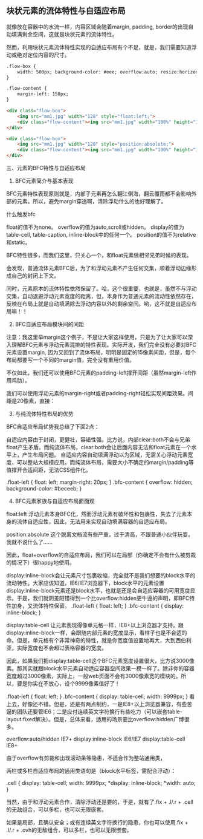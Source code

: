 ## 块状元素的流体特性与自适应布局

就像放在容器中的水流一样，内容区域会随着margin, padding, border的出现自动填满剩余空间，这就是块状元素的流体特性。

然而，利用块状元素流体特性实现的自适应布局有个不足，就是，我们需要知道浮动或绝对定位内容的尺寸。

```html
.flow-box {
    width: 500px; background-color: #eee; overflow:auto; resize:horizontal;
}

.flow-content {
    margin-left: 150px;
}

<div class="flow-box">
    <img src="mm1.jpg" width="128" style="float:left;">
    <div class="flow-content"><img src="mm1.jpg" width="100%" height="190"></div>
</div>

<div class="flow-box">
    <img src="mm1.jpg" width="128" style="position:absolute;">
    <div class="flow-content"><img src="mm1.jpg" width="100%" height="190"></div>
</div>
```

三、元素的BFC特性与自适应布局

1. BFC元素简介与基本表现

BFC元素特性表现原则就是，内部子元素再怎么翻江倒海，翻云覆雨都不会影响外部的元素。所以，避免margin穿透啊，清除浮动什么的也好理解了。

什么触发bfc

float的值不为none。
overflow的值为auto,scroll或hidden。
display的值为table-cell, table-caption, inline-block中的任何一个。
position的值不为relative和static。

BFC特性很多，而我们这里，只关心一个，和float元素做相邻兄弟时候的表现。

会发现，普通流体元素BFC后，为了和浮动元素不产生任何交集，顺着浮动边缘形成自己的封闭上下文。

同时，元素原本的流体特性依然保留了。哈，这个很重要，也就是，虽然不与浮动交集，自动退避浮动元素宽度的距离，但，本身作为普通元素的流动性依然存在，反映在布局上就是自动填满除去浮动内容以外的剩余空间。哟，这不就是自适应布局嘛！！


2. BFC自适应布局模块间的间距

注意：我这里举margin这个例子，不是让大家这样使用，只是为了让大家可以深入理解BFC元素与浮动元素混排的特性表现。实际开发，我们完全没有必要对BFC元素设置margin, 因为又回到了流体布局，明明是固定的15像素间距，但是，每个布局都要写一个不同的margin值，完全没有重用价值。

不仅如此，我们还可以使用BFC元素的padding-left撑开间距（虽然margin-left作用鸡肋）。

我们可以使用浮动元素的margin-right或者padding-right轻松实现间距效果。间距是20像素，直接：

3. 与纯流体特性布局的优势

BFC自适应布局优势我总结了下面2点：

自适应内容由于封闭，更健壮，容错性强。比方说，内部clear:both不会与兄弟float产生矛盾。而纯流体布局，clear:both会让后面内容无法和float元素在一个水平上，产生布局问题。
自适应内容自动填满浮动以为区域，无需关心浮动元素宽度，可以整站大规模应用。而纯流体布局，需要大小不确定的margin/padding等值撑开合适间距，无法CSS组件化。

.float-left {
    float: left; margin-right: 20px;
}
.bfc-content {
    overflow: hidden; background-color: #beceeb;
}

4. BFC元素家族与自适应布局面面观

float:left 浮动元素本身BFC化，然而浮动元素有破坏性和包裹性，失去了元素本身的流体自适应性，因此，无法用来实现自动填满容器的自适应布局。

position:absolute 这个脱离文档流有些严重，过于清高，不跟普通小伙伴玩耍，我就不说什么了……

因此，float+overflow的自适应布局，我们可以在局部（你确定不会有什么被剪裁的情况下）很happy地使用。

display:inline-block会让元素尺寸包裹收缩，完全就不是我们想要的block水平的流动特性。大家应该知道，IE6/IE7浏览器下，block水平的元素设置display:inline-block元素还是block水平，也就是还是会自适应容器的可用宽度显示。于是，我们就阴差阳错得到一个比overflow:hidden更牛逼的声明，即BFC特性加身，又流体特性保留。
.float-left {
    float: left;
}
.bfc-content {
    display: inline-block;
}

display:table-cell 让元素表现得像单元格一样，IE8+以上浏览器才支持。跟display:inline-block一样，会跟随内部元素的宽度显示，看样子也是不合适的命。但是，单元格有个非常神奇的特性，就是你宽度值设置地再大，大到西伯利亚，实际宽度也不会超过表格容器的宽度。

因此，如果我们把display:table-cell这个BFC元素宽度设置很大，比方说3000像素。那其实就跟block水平元素自动适应容器空间效果一模一样了。除非你的容器宽度超过3000像素，实际上，一般web页面不会有3000像素宽的模块的。所以，要是你实在不放心，设个9999像素值好了！

.float-left {
    float: left;
}
.bfc-content {
    display: table-cell; width: 9999px;
}
看上去，好像还不错。但是，还是有两点制约，一是IE8+以上浏览器兼容，有些苦逼的团队还要管IE6；二是应付连续英文字符换行有些吃力（可以嵌套table-layout:fixed解决）。但是，总体来看，适用的场景要比overflow:hidden广博很多。

overflow:auto/hidden IE7+
display:inline-block IE6/IE7
display:table-cell IE8+

由于overflow有剪裁和出现滚动条等隐患，不适合作为整站通用类，

两栏或多栏自适应布局的通用类语句是（block水平标签，需配合浮动）：

.cell {
    display: table-cell; width: 9999px;
    *display: inline-block; *width: auto;
}

当然，由于和浮动元素合作，清除浮动还是要的，于是，就有了.fix + .l/.r + .cell的无敌组合，可以多栏，也可以无限嵌套。

如果是局部，且确认安全；或有连续英文字符换行的隐患，你也可以使用.fix + .l/.r + .ovh的无敌组合，可以多栏，也可以无限嵌套。
